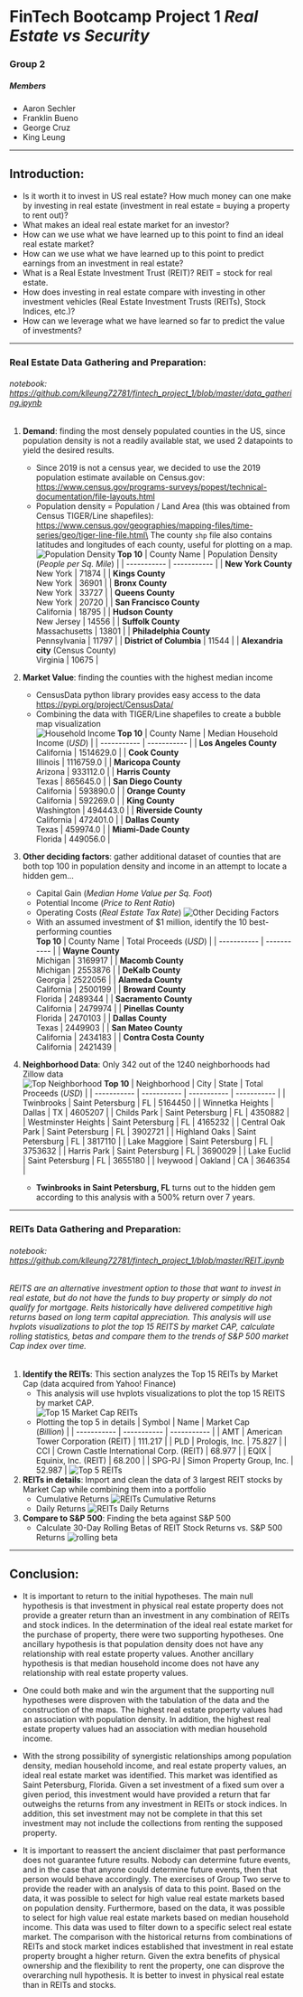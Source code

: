 # FinTech Bootcamp Project 1 *Real Estate vs Security*
### Group 2
##### Members
* Aaron Sechler
* Franklin Bueno
* George Cruz
* King Leung
---

## Introduction:
- Is it worth it to invest in US real estate? How much money can one make by investing in real estate (investment in real estate = buying a property to rent out)?
- What makes an ideal real estate market for an investor?
- How can we use what we have learned up to this point to find an ideal real estate market?
- How can we use what we have learned up to this point to predict earnings from an investment in real estate?
- What is a Real Estate Investment Trust (REIT)? REIT = stock for real estate.
- How does investing in real estate compare with investing in other investment vehicles (Real Estate Investment Trusts (REITs), Stock Indices, etc.)?
- How can we leverage what we have learned so far to predict the value of investments?

---


### Real Estate Data Gathering and Preparation:
###### notebook: https://github.com/klleung72781/fintech_project_1/blob/master/data_gathering.ipynb

1. **Demand**: finding the most densely populated counties in the US, since population density is not a readily available stat, we used 2 datapoints to yield the desired results.
    - Since 2019 is not a census year, we decided to use the 2019 population estimate available on Census.gov:\
        https://www.census.gov/programs-surveys/popest/technical-documentation/file-layouts.html
    - Population density = Population / Land Area (this was obtained from Census TIGER/Line shapefiles):
        https://www.census.gov/geographies/mapping-files/time-series/geo/tiger-line-file.html\
        The county `shp` file also contains latitudes and longitudes of each county, useful for plotting on a map.
        ![Population Density](Images/population_density_bubble_map.png)
        **Top 10**
        | County Name | Population Density<br>(*People per Sq. Mile*) | 
        | ----------- | ----------- |
        | **New York County**<br>New York | 71874 |
        | **Kings County**<br>New York | 36901 |
        | **Bronx County**<br>New York | 33727 |
        | **Queens County**<br>New York | 20720 |
        | **San Francisco County**<br>California | 18795 |
        | **Hudson County**<br>New Jersey | 14556 |
        | **Suffolk County**<br>Massachusetts | 13801 |
        | **Philadelphia County**<br>Pennsylvania | 11797 |
        | **District of Columbia** | 11544 |
        | **Alexandria city** (Census County) <br>Virginia | 10675 |

2. **Market Value**:  finding the counties with the highest median income
    - CensusData python library provides easy access to the data\
        https://pypi.org/project/CensusData/
    - Combining the data with TIGER/Line shapefiles to create a bubble map visualization\
        ![Household Income](Images/household_income.png)
        **Top 10**
        | County Name | Median Household Income (*USD*) | 
        | ----------- | ----------- |
        | **Los Angeles County**<br>California | 1514629.0 |
        | **Cook County**<br>Illinois | 1116759.0 |
        | **Maricopa County**<br>Arizona | 933112.0 |
        | **Harris County**<br>Texas | 865645.0 |
        | **San Diego County**<br>California | 593890.0 |
        | **Orange County**<br>California | 592269.0 |
        | **King County**<br>Washington | 494443.0 |
        | **Riverside County**<br>California | 472401.0 |
        | **Dallas County**<br>Texas | 459974.0 |
        | **Miami-Dade County**<br>Florida | 449056.0 |

3. **Other deciding factors**: gather additional dataset of counties that are both top 100 in population density and income in an attempt to locate a hidden gem...
    - Capital Gain (*Median Home Value per Sq. Foot*)
    - Potential Income (*Price to Rent Ratio*)
    - Operating Costs (*Real Estate Tax Rate*)
    ![Other Deciding Factors](Images/other_deciding_factors.JPG)
    - With an assumed investment of $1 million, identify the 10 best-performing counties\
        **Top 10**
        | County Name | Total Proceeds (*USD*) | 
        | ----------- | ----------- |
        | **Wayne County**<br>Michigan | 3169917 |
        | **Macomb County**<br>Michigan | 2553876 |
        | **DeKalb County**<br>Georgia | 2522056 |
        | **Alameda County**<br>California | 2500199 |
        | **Broward County**<br>Florida | 2489344 |
        | **Sacramento County**<br>California | 2479974 |
        | **Pinellas County**<br>Florida | 2470103 |
        | **Dallas County**<br>Texas | 2449903 |
        | **San Mateo County**<br>California | 2434183 |
        | **Contra Costa County**<br>California | 2421439 |

4. **Neighborhood Data**: Only 342 out of the 1240 neighborhoods had Zillow data\
    ![Top Neighborhood](Images/top_neighborhood.JPG)
    **Top 10**
    | Neighborhood | City | State | Total Proceeds (*USD*) |
    | ----------- | ----------- | ----------- | ----------- |
    | Twinbrooks | Saint Petersburg | FL | 5164450 |
    | Winnetka Heights | Dallas | TX | 4605207 |
    | Childs Park | Saint Petersburg | FL | 4350882 |
    | Westminster Heights | Saint Petersburg | FL | 4165232 |
    | Central Oak Park | Saint Petersburg | FL | 3902721 |
    | Highland Oaks | Saint Petersburg | FL | 3817110 |
    | Lake Maggiore | Saint Petersburg | FL | 3753632 |
    | Harris Park | Saint Petersburg | FL | 3690029 |
    | Lake Euclid | Saint Petersburg | FL | 3655180 |
    | Iveywood | Oakland | CA | 3646354 |
    - **Twinbrooks in Saint Petersburg, FL** turns out to the hidden gem according to this analysis with a 500% return over 7 years.

---

### REITs Data Gathering and Preparation:
###### notebook: https://github.com/klleung72781/fintech_project_1/blob/master/REIT.ipynb
###### REITS are an alternative investment option to those that want to invest in real estate, but do not have the funds to buy property or simply do not qualify for mortgage. Reits historically have delivered competitive high returns based on long term capital appreciation. This analysis will use hvplots visualizations to plot the top 15 REITS by market CAP, calculate rolling statistics, betas and compare them to the trends of S&P 500 market Cap index over time.

1. **Identify the REITs**: This section analyzes the Top 15 REITs by Market Cap (data acquired from Yahoo! Finance)
    - This analysis will use hvplots visualizations to plot the top 15 REITS by market CAP.\
    ![Top 15 Market Cap REITs](Images/Top_market_cap(5).png)
    - Plotting the top 5 in details
        | Symbol | Name | Market Cap<br>(*Billion*) |
        | ----------- | ----------- | ----------- |
        | AMT | American Tower Corporation (REIT) | 111.217 |
        | PLD | Prologis, Inc. | 75.827 |
        | CCI | Crown Castle International Corp. (REIT) | 68.977 |
        | EQIX | Equinix, Inc. (REIT) | 68.200 |
        | SPG-PJ | Simon Property Group, Inc. | 52.987 |
        ![Top 5 REITs](Images/Top_5_REIT_Market_Cap.png)
2. **REITs in details**: Import and clean the data of 3 largest REIT stocks by Market Cap while combining them into a portfolio
    - Cumulative Returns
        ![REITs Cumulative Returns](Images/Cumulative_returns.png)
    - Daily Returns
        ![REITs Daily Returns](Images/Daily_returns.png)
3. **Compare to S&P 500**: Finding the beta against S&P 500
    - Calculate 30-Day Rolling Betas of REIT Stock Returns vs. S&P 500 Returns
        ![rolling beta](Images/reits_rolling_beta.png)

---

## Conclusion:
- It is important to return to the initial hypotheses. The main null hypothesis is that investment in physical real estate property does not provide a greater return than an investment in any combination of REITs and stock indices. In the determination of the ideal real estate market for the purchase of property, there were two supporting hypotheses. One ancillary hypothesis is that population density does not have any relationship with real estate property values. Another ancillary hypothesis is that median household income does not have any relationship with real estate property values.

- One could both make and win the argument that the supporting null hypotheses were disproven with the tabulation of the data and the construction of the maps. The highest real estate property values had an association with population density. In addition, the highest real estate property values had an association with median household income.

- With the strong possibility of synergistic relationships among population density, median household income, and real estate property values, an ideal real estate market was identified. This market was identified as Saint Petersburg, Florida. Given a set investment of a fixed sum over a given period, this investment would have provided a return that far outweighs the returns from any investment in REITs or stock indices. In addition, this set investment may not be complete in that this set investment may not include the collections from renting the supposed property.

- It is important to reassert the ancient disclaimer that past performance does not guarantee future results. Nobody can determine future events, and in the case that anyone could determine future events, then that person would behave accordingly. The exercises of Group Two serve to provide the reader with an analysis of data to this point. Based on the data, it was possible to select for high value real estate markets based on population density. Furthermore, based on the data, it was possible to select for high value real estate markets based on median household income. This data was used to filter down to a specific select real estate market. The comparison with the historical returns from combinations of REITs and stock market indices established that investment in real estate property brought a higher return. Given the extra benefits of physical ownership and the flexibility to rent the property, one can disprove the overarching null hypothesis. It is better to invest in physical real estate than in REITs and stocks.

